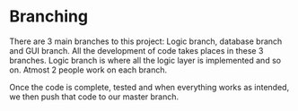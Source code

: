 # Branching
There are 3 main branches to this project: Logic branch, database branch and GUI branch. All the development of code takes places in these
3 branches. Logic branch is where all the logic layer is implemented and so on. Atmost 2 people work on each branch.

Once the code is complete, tested and when everything works as intended, we then push that code to our master branch.